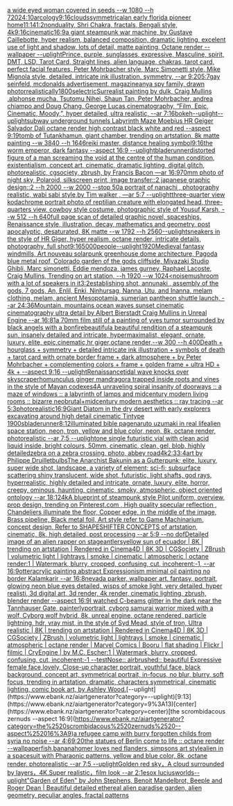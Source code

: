 [a wide eyed woman covered in seeds --w 1080 --h 720](https://www.ebank.nz/aiartgenerator?category=a%2520wide%2520eyed%2520woman%2520covered%2520in%2520seeds%2520--w%25201080%2520--h%2520720)[24:10](https://www.ebank.nz/aiartgenerator?category=24%3A10)[arcology](https://www.ebank.nz/aiartgenerator?category=arcology)[9:16](https://www.ebank.nz/aiartgenerator?category=9%3A16)[clouds](https://www.ebank.nz/aiartgenerator?category=clouds)[symmetrical](https://www.ebank.nz/aiartgenerator?category=symmetrical)[an early florida pioneer home](https://www.ebank.nz/aiartgenerator?category=an%2520early%2520florida%2520pioneer%2520home)[11:14](https://www.ebank.nz/aiartgenerator?category=11%3A14)[1:2](https://www.ebank.nz/aiartgenerator?category=1%3A2)[nonduality, Shri Chakra, fractals, Bengali style, 4k](https://www.ebank.nz/aiartgenerator?category=nonduality%2C%2520Shri%2520Chakra%2C%2520fractals%2C%2520Bengali%2520style%2C%25204k)[9:16](https://www.ebank.nz/aiartgenerator?category=9%3A16)[cinematic](https://www.ebank.nz/aiartgenerator?category=cinematic)[16:9](https://www.ebank.nz/aiartgenerator?category=16%3A9)[a giant steampunk war machine, by Gustave Caillebotte, hyper realism, balanced composition, dramatic lighting, excelent use of light and shadow, lots of detail, matte painting, Octane render --wallpaper --uplight](https://www.ebank.nz/aiartgenerator?category=a%2520giant%2520steampunk%2520war%2520machine%2C%2520by%2520Gustave%2520Caillebotte%2C%2520hyper%2520realism%2C%2520balanced%2520composition%2C%2520dramatic%2520lighting%2C%2520excelent%2520use%2520of%2520light%2520and%2520shadow%2C%2520lots%2520of%2520detail%2C%2520matte%2520painting%2C%2520Octane%2520render%2520--wallpaper%2520--uplight)[Prince, purple, sunglasses, expressive, Masculine, spirit, DMT, LSD, Tarot Card, Straight lines, alien language, chakras, tarot card, perfect facial features, Peter Mohrbacher style, Marc Simonetti style, Mike Mignola style, detailed, intricate ink illustration, symmetry, --ar 9:20](https://www.ebank.nz/aiartgenerator?category=Prince%2C%2520purple%2C%2520sunglasses%2C%2520expressive%2C%2520Masculine%2C%2520spirit%2C%2520DMT%2C%2520LSD%2C%2520Tarot%2520Card%2C%2520Straight%2520lines%2C%2520alien%2520language%2C%2520chakras%2C%2520tarot%2520card%2C%2520perfect%2520facial%2520features%2C%2520Peter%2520Mohrbacher%2520style%2C%2520Marc%2520Simonetti%2520style%2C%2520Mike%2520Mignola%2520style%2C%2520detailed%2C%2520intricate%2520ink%2520illustration%2C%2520symmetry%2C%2520--ar%25209%3A20)[5:7](https://www.ebank.nz/aiartgenerator?category=5%3A7)[gay seinfeld, mcdonalds advertisement, magazine](https://www.ebank.nz/aiartgenerator?category=gay%2520seinfeld%2C%2520mcdonalds%2520advertisement%2C%2520magazine)[anya spy family, drawn photorrealistically](https://www.ebank.nz/aiartgenerator?category=anya%2520spy%2520family%2C%2520drawn%2520photorrealistically)[1800s](https://www.ebank.nz/aiartgenerator?category=1800s)[electric](https://www.ebank.nz/aiartgenerator?category=electric)[Surrealist painting by dulk, Craig Mullins ,alphonse mucha, Tsutomu Nihei, Shaun Tan, Peter Mohrbacher, andrea chiampo and Doug Chang, George Lucas cinematography, “Film, Epic, Cinematic, Moody,”, hyper detailed, ultra realistic, --ar 7:16](https://www.ebank.nz/aiartgenerator?category=Surrealist%2520painting%2520by%2520dulk%2C%2520Craig%2520Mullins%2520%2Calphonse%2520mucha%2C%2520Tsutomu%2520Nihei%2C%2520Shaun%2520Tan%2C%2520Peter%2520Mohrbacher%2C%2520andrea%2520chiampo%2520and%2520Doug%2520Chang%2C%2520George%2520Lucas%2520cinematography%2C%2520%E2%80%9CFilm%2C%2520Epic%2C%2520Cinematic%2C%2520Moody%2C%E2%80%9D%2C%2520hyper%2520detailed%2C%2520ultra%2520realistic%2C%2520--ar%25207%3A16)[bokeh](https://www.ebank.nz/aiartgenerator?category=bokeh)[--uplight](https://www.ebank.nz/aiartgenerator?category=--uplight)[--uplight](https://www.ebank.nz/aiartgenerator?category=--uplight)[subway underground tunnels Labyrinth Maze Moebius HR Geiger Salvador Dali octane render high contrast black white and red  --aspect 9:19](https://www.ebank.nz/aiartgenerator?category=subway%2520underground%2520tunnels%2520Labyrinth%2520Maze%2520Moebius%2520HR%2520Geiger%2520Salvador%2520Dali%2520octane%2520render%2520high%2520contrast%2520black%2520white%2520and%2520red%2520%2520--aspect%25209%3A19)[tomb of Tutankhamun, giant chamber, trending on artstation, 8k matte painting --w 3840 --h 1646](https://www.ebank.nz/aiartgenerator?category=tomb%2520of%2520Tutankhamun%2C%2520giant%2520chamber%2C%2520trending%2520on%2520artstation%2C%25208k%2520matte%2520painting%2520--w%25203840%2520--h%25201646)[reiki master, distance healing symbol](https://www.ebank.nz/aiartgenerator?category=reiki%2520master%2C%2520distance%2520healing%2520symbol)[9:16](https://www.ebank.nz/aiartgenerator?category=9%3A16)[the worm emperor, dark fantasy --aspect 16:9 --uplight](https://www.ebank.nz/aiartgenerator?category=the%2520worm%2520emperor%2C%2520dark%2520fantasy%2520--aspect%252016%3A9%2520--uplight)[bladerunner](https://www.ebank.nz/aiartgenerator?category=bladerunner)[distorted figure of a man screaming the void at the centre of the human condition, existentialism, concept art, cinematic, dramatic lighting, digital glitch, photorealistic, cgsociety, zbrush, by Francis Bacon —ar 16:9](https://www.ebank.nz/aiartgenerator?category=distorted%2520figure%2520of%2520a%2520man%2520screaming%2520the%2520void%2520at%2520the%2520centre%2520of%2520the%2520human%2520condition%2C%2520existentialism%2C%2520concept%2520art%2C%2520cinematic%2C%2520dramatic%2520lighting%2C%2520digital%2520glitch%2C%2520photorealistic%2C%2520cgsociety%2C%2520zbrush%2C%2520by%2520Francis%2520Bacon%2520%E2%80%94ar%252016%3A9)[70mm photo of night sky, Polaroid, silkscreen print, image transfer::2 japanese graphic design::2 --h 2000 --w 2000 --stop 50](https://www.ebank.nz/aiartgenerator?category=70mm%2520photo%2520of%2520night%2520sky%2C%2520Polaroid%2C%2520silkscreen%2520print%2C%2520image%2520transfer%3A%3A2%2520japanese%2520graphic%2520design%3A%3A2%2520--h%25202000%2520--w%25202000%2520--stop%252050)[a portrait of nanachi , photography realistic, wabi sabi style,by Tim walker , —ar 5:7 --uplight](https://www.ebank.nz/aiartgenerator?category=a%2520portrait%2520of%2520nanachi%2520%2C%2520photography%2520realistic%2C%2520wabi%2520sabi%2520style%2Cby%2520Tim%2520walker%2520%2C%2520%E2%80%94ar%25205%3A7%2520--uplight)[three-quarter view kodachrome portrait photo of reptilian creature with elongated head, three-quarters view, cowboy style costume, photographic style of Yousuf Karsh, --w 512 --h 640](https://www.ebank.nz/aiartgenerator?category=three-quarter%2520view%2520kodachrome%2520portrait%2520photo%2520of%2520reptilian%2520creature%2520with%2520elongated%2520head%2C%2520three-quarters%2520view%2C%2520cowboy%2520style%2520costume%2C%2520photographic%2520style%2520of%2520Yousuf%2520Karsh%2C%2520--w%2520512%2520--h%2520640)[full page scan of detailed graphic novel, spaceships, Renaissance style, illustration, decay, mathematics and geometry, post apocalyptic, desaturated, 8K matte --w 1792 --h 2560](https://www.ebank.nz/aiartgenerator?category=full%2520page%2520scan%2520of%2520detailed%2520graphic%2520novel%2C%2520spaceships%2C%2520Renaissance%2520style%2C%2520illustration%2C%2520decay%2C%2520mathematics%2520and%2520geometry%2C%2520post%2520apocalyptic%2C%2520desaturated%2C%25208K%2520matte%2520--w%25201792%2520--h%25202560)[--uplight](https://www.ebank.nz/aiartgenerator?category=--uplight)[sneakers in the style of HR Giger, hyper realism, octane render, intricate details, photography, full shot](https://www.ebank.nz/aiartgenerator?category=sneakers%2520in%2520the%2520style%2520of%2520HR%2520Giger%2C%2520hyper%2520realism%2C%2520octane%2520render%2C%2520intricate%2520details%2C%2520photography%2C%2520full%2520shot)[9:16](https://www.ebank.nz/aiartgenerator?category=9%3A16)[5000](https://www.ebank.nz/aiartgenerator?category=5000)[people](https://www.ebank.nz/aiartgenerator?category=people)[--uplight](https://www.ebank.nz/aiartgenerator?category=--uplight)[1920](https://www.ebank.nz/aiartgenerator?category=1920)[Medieval fantasy windmills, Art nouveau solarpunk greenhouse dome architecture, Pagoda blue metal roof, Colorado garden of the gods cliffside, Miyazaki Studio Ghibli, Marc simonetti, Eddie mendoza, james gurney, Raphael Lacoste, Craig Mullins, Trending on art station, --h 1920 --w 1024](https://www.ebank.nz/aiartgenerator?category=Medieval%2520fantasy%2520windmills%2C%2520Art%2520nouveau%2520solarpunk%2520greenhouse%2520dome%2520architecture%2C%2520Pagoda%2520blue%2520metal%2520roof%2C%2520Colorado%2520garden%2520of%2520the%2520gods%2520cliffside%2C%2520Miyazaki%2520Studio%2520Ghibli%2C%2520Marc%2520simonetti%2C%2520Eddie%2520mendoza%2C%2520james%2520gurney%2C%2520Raphael%2520Lacoste%2C%2520Craig%2520Mullins%2C%2520Trending%2520on%2520art%2520station%2C%2520--h%25201920%2520--w%25201024)[<noise](https://www.ebank.nz/aiartgenerator?category=%3Cnoise)[mushroom with a lot of speakers in it](https://www.ebank.nz/aiartgenerator?category=mushroom%2520with%2520a%2520lot%2520of%2520speakers%2520in%2520it)[3:2](https://www.ebank.nz/aiartgenerator?category=3%3A2)[establishing shot, annunaki ,  assembly of the gods, 7 gods, An, Enlil, Enki, Ninhursag, Nanna, Utu, and Inanna, melam clothing, melam, ancient Mesopotamia, sumerian pantheon shuttle launch, --ar 24:36](https://www.ebank.nz/aiartgenerator?category=establishing%2520shot%2C%2520annunaki%2520%2C%2520%2520assembly%2520of%2520the%2520gods%2C%25207%2520gods%2C%2520An%2C%2520Enlil%2C%2520Enki%2C%2520Ninhursag%2C%2520Nanna%2C%2520Utu%2C%2520and%2520Inanna%2C%2520melam%2520clothing%2C%2520melam%2C%2520ancient%2520Mesopotamia%2C%2520sumerian%2520pantheon%2520shuttle%2520launch%2C%2520--ar%252024%3A36)[Mountain, mountains ocean waves sunset cinematic cinematography ultra detail by Albert Bierstadt Craig Mullins in Unreal Engine --ar 16:8](https://www.ebank.nz/aiartgenerator?category=Mountain%2C%2520mountains%2520ocean%2520waves%2520sunset%2520cinematic%2520cinematography%2520ultra%2520detail%2520by%2520Albert%2520Bierstadt%2520Craig%2520Mullins%2520in%2520Unreal%2520Engine%2520--ar%252016%3A8)[1](https://www.ebank.nz/aiartgenerator?category=1)[a 70mm film still of a painting of yves tumor surrounded by black angels with a bonfire](https://www.ebank.nz/aiartgenerator?category=a%252070mm%2520film%2520still%2520of%2520a%2520painting%2520of%2520yves%2520tumor%2520surrounded%2520by%2520black%2520angels%2520with%2520a%2520bonfire)[beautiful](https://www.ebank.nz/aiartgenerator?category=beautiful)[a beautiful rendition of a steampunk sun, insanely detailed and intricate, hypermaximalist, elegant, ornate, luxury, elite, epic,cinematic,hr giger,octane render,--w 300 --h 400](https://www.ebank.nz/aiartgenerator?category=a%2520beautiful%2520rendition%2520of%2520a%2520steampunk%2520sun%2C%2520insanely%2520detailed%2520and%2520intricate%2C%2520hypermaximalist%2C%2520elegant%2C%2520ornate%2C%2520luxury%2C%2520elite%2C%2520epic%2Ccinematic%2Chr%2520giger%2Coctane%2520render%2C--w%2520300%2520--h%2520400)[Death + hourglass + symmetry + detailed intricate ink illustration + symbols of death + tarot card with ornate border frame + dark atmosphere + by Peter Mohrbacher + complementing colors + frame + golden frame + ultra HD + 4k + --aspect 9:16 --uplight](https://www.ebank.nz/aiartgenerator?category=Death%2520%2B%2520hourglass%2520%2B%2520symmetry%2520%2B%2520detailed%2520intricate%2520ink%2520illustration%2520%2B%2520symbols%2520of%2520death%2520%2B%2520tarot%2520card%2520with%2520ornate%2520border%2520frame%2520%2B%2520dark%2520atmosphere%2520%2B%2520by%2520Peter%2520Mohrbacher%2520%2B%2520complementing%2520colors%2520%2B%2520frame%2520%2B%2520golden%2520frame%2520%2B%2520ultra%2520HD%2520%2B%25204k%2520%2B%2520--aspect%25209%3A16%2520--uplight)[Renaissance](https://www.ebank.nz/aiartgenerator?category=Renaissance)[tidal wave knocks over skyscraper](https://www.ebank.nz/aiartgenerator?category=tidal%2520wave%2520knocks%2520over%2520skyscraper)[homunculus ginger mandragora trapped inside roots and vines in the style of Mayan codexes](https://www.ebank.nz/aiartgenerator?category=homunculus%2520ginger%2520mandragora%2520trapped%2520inside%2520roots%2520and%2520vines%2520in%2520the%2520style%2520of%2520Mayan%2520codexes)[4](https://www.ebank.nz/aiartgenerator?category=4)[A unraveling spiral insanity of doorways :: a maze of windows :: a labyrinth of lamps and midcentury modern living rooms :: bizarre neobrutal+midcentury modern aesthetics :: ray tracing --ar 5:3](https://www.ebank.nz/aiartgenerator?category=A%2520unraveling%2520spiral%2520insanity%2520of%2520doorways%2520%3A%3A%2520a%2520maze%2520of%2520windows%2520%3A%3A%2520a%2520labyrinth%2520of%2520lamps%2520and%2520midcentury%2520modern%2520living%2520rooms%2520%3A%3A%2520bizarre%2520neobrutal%2Bmidcentury%2520modern%2520aesthetics%2520%3A%3A%2520ray%2520tracing%2520--ar%25205%3A3)[photorealistic](https://www.ebank.nz/aiartgenerator?category=photorealistic)[16:9](https://www.ebank.nz/aiartgenerator?category=16%3A9)[Giant Diatom in the dry desert with early explorers excavating around high detail cinematic Tintype 1900s](https://www.ebank.nz/aiartgenerator?category=Giant%2520Diatom%2520in%2520the%2520dry%2520desert%2520with%2520early%2520explorers%2520excavating%2520around%2520high%2520detail%2520cinematic%2520Tintype%25201900s)[bladerunner](https://www.ebank.nz/aiartgenerator?category=bladerunner)[8:12](https://www.ebank.nz/aiartgenerator?category=8%3A12)[illuminated bible page](https://www.ebank.nz/aiartgenerator?category=illuminated%2520bible%2520page)[naruto uzumaki in real life](https://www.ebank.nz/aiartgenerator?category=naruto%2520uzumaki%2520in%2520real%2520life)[alien space station, neon, tron, yellow and blue color, neon, 8k, octane render, photorealistic --ar 7:5 --uplight](https://www.ebank.nz/aiartgenerator?category=alien%2520space%2520station%2C%2520neon%2C%2520tron%2C%2520yellow%2520and%2520blue%2520color%2C%2520neon%2C%25208k%2C%2520octane%2520render%2C%2520photorealistic%2520--ar%25207%3A5%2520--uplight)[one single futuristic vial with clean acid liquid inside, bright colours, 50mm, cinematic, clean, gel, blob, highly detailed](https://www.ebank.nz/aiartgenerator?category=one%2520single%2520futuristic%2520vial%2520with%2520clean%2520acid%2520liquid%2520inside%2C%2520bright%2520colours%2C%252050mm%2C%2520cinematic%2C%2520clean%2C%2520gel%2C%2520blob%2C%2520highly%2520detailed)[zebra on a zebra crossing, photo, abbey road](https://www.ebank.nz/aiartgenerator?category=zebra%2520on%2520a%2520zebra%2520crossing%2C%2520photo%2C%2520abbey%2520road)[4k](https://www.ebank.nz/aiartgenerator?category=4k)[2:3](https://www.ebank.nz/aiartgenerator?category=2%3A3)[3:4](https://www.ebank.nz/aiartgenerator?category=3%3A4)[art by Philippe Druillet](https://www.ebank.nz/aiartgenerator?category=art%2520by%2520Philippe%2520Druillet)[bulbs](https://www.ebank.nz/aiartgenerator?category=bulbs)[The Anarchist Bakunin as a Gutterpunk;  elite, luxury, super wide shot, landscape, a variety of element;  sci-fi; subsurface scattering shiny translucent, wide shot, futuristic, light shafts, god rays, hyperrealistic, highly detailed and intricate, ornate, luxury, elite, horror, creepy, ominous, haunting, cinematic, smoky, atmospheric, object oriented ontology --ar 18:12](https://www.ebank.nz/aiartgenerator?category=The%2520Anarchist%2520Bakunin%2520as%2520a%2520Gutterpunk%3B%2520%2520elite%2C%2520luxury%2C%2520super%2520wide%2520shot%2C%2520landscape%2C%2520a%2520variety%2520of%2520element%3B%2520%2520sci-fi%3B%2520subsurface%2520scattering%2520shiny%2520translucent%2C%2520wide%2520shot%2C%2520futuristic%2C%2520light%2520shafts%2C%2520god%2520rays%2C%2520hyperrealistic%2C%2520highly%2520detailed%2520and%2520intricate%2C%2520ornate%2C%2520luxury%2C%2520elite%2C%2520horror%2C%2520creepy%2C%2520ominous%2C%2520haunting%2C%2520cinematic%2C%2520smoky%2C%2520atmospheric%2C%2520object%2520oriented%2520ontology%2520--ar%252018%3A12)[4k](https://www.ebank.nz/aiartgenerator?category=4k)[A blueprint of steampunk style Pilot uniform,  overview, prop design,  trending on Pinterest.com  , High quality specular reflection ,  Chandeliers illuminate the floor, Copper  edge, in the middle of the image, Brass pipeline,  Black metal foil,  Art style refer to Game Machinarium.  concept design, Refer to SHAPESHIFTER CONCEPTS  of artstation, cinematic,  8k, high detailed,  post processing    --ar 5:9   --no dof](https://www.ebank.nz/aiartgenerator?category=A%2520blueprint%2520of%2520steampunk%2520style%2520Pilot%2520uniform%2C%2520%2520overview%2C%2520prop%2520design%2C%2520%2520trending%2520on%2520Pinterest.com%2520%2520%2C%2520High%2520quality%2520specular%2520reflection%2520%2C%2520%2520Chandeliers%2520illuminate%2520the%2520floor%2C%2520Copper%2520%2520edge%2C%2520in%2520the%2520middle%2520of%2520the%2520image%2C%2520Brass%2520pipeline%2C%2520%2520Black%2520metal%2520foil%2C%2520%2520Art%2520style%2520refer%2520to%2520Game%2520Machinarium.%2520%2520concept%2520design%2C%2520Refer%2520to%2520SHAPESHIFTER%2520CONCEPTS%2520%2520of%2520artstation%2C%2520cinematic%2C%2520%25208k%2C%2520high%2520detailed%2C%2520%2520post%2520processing%2520%2520%2520%2520--ar%25205%3A9%2520%2520%2520--no%2520dof)[Detailed image of an alien rapper on stage](https://www.ebank.nz/aiartgenerator?category=Detailed%2520image%2520of%2520an%2520alien%2520rapper%2520on%2520stage)[antlers](https://www.ebank.nz/aiartgenerator?category=antlers)[yellow sun of ecuador | 8K | trending on artstation | Rendered in Cinema4D | 8K 3D | CGSociety | ZBrush | volumetric light | lightrays | smoke | cinematic | atmospheric | octane render:1 | Watermark, blurry, cropped, confusing, cut, incoherent:-1, --ar 16:9](https://www.ebank.nz/aiartgenerator?category=yellow%2520sun%2520of%2520ecuador%2520%7C%25208K%2520%7C%2520trending%2520on%2520artstation%2520%7C%2520Rendered%2520in%2520Cinema4D%2520%7C%25208K%25203D%2520%7C%2520CGSociety%2520%7C%2520ZBrush%2520%7C%2520volumetric%2520light%2520%7C%2520lightrays%2520%7C%2520smoke%2520%7C%2520cinematic%2520%7C%2520atmospheric%2520%7C%2520octane%2520render%3A1%2520%7C%2520Watermark%2C%2520blurry%2C%2520cropped%2C%2520confusing%2C%2520cut%2C%2520incoherent%3A-1%2C%2520--ar%252016%3A9)[otter](https://www.ebank.nz/aiartgenerator?category=otter)[acrylic painting  abstract Expressionism minimal oil painting no border Kalamkarir --ar 16:8](https://www.ebank.nz/aiartgenerator?category=acrylic%2520painting%2520%2520abstract%2520Expressionism%2520minimal%2520oil%2520painting%2520no%2520border%2520Kalamkarir%2520--ar%252016%3A8)[nevada parker, wallpaper art, fantasy, portrait, glowing neon blue eyes detailed, wisps of smoke light, very detailed, hyper realisti, 3d digital art, 3d render, 4k render, cinematic lighting, zbrush, blender render --aspect 16:9](https://www.ebank.nz/aiartgenerator?category=nevada%2520parker%2C%2520wallpaper%2520art%2C%2520fantasy%2C%2520portrait%2C%2520glowing%2520neon%2520blue%2520eyes%2520detailed%2C%2520wisps%2520of%2520smoke%2520light%2C%2520very%2520detailed%2C%2520hyper%2520realisti%2C%25203d%2520digital%2520art%2C%25203d%2520render%2C%25204k%2520render%2C%2520cinematic%2520lighting%2C%2520zbrush%2C%2520blender%2520render%2520--aspect%252016%3A9)[I watched C-beams glitter in the dark near the Tannhauser Gate, painterly](https://www.ebank.nz/aiartgenerator?category=I%2520watched%2520C-beams%2520glitter%2520in%2520the%2520dark%2520near%2520the%2520Tannhauser%2520Gate%2C%2520painterly)[portrait, cyborg samurai warrior mixed with a wolf, Cyborg wolf hybrid, 8k, unreal engine, octane rendered, particle lightning, hdr, vray mist, in the style of Syd Mead, style of tron, Ultra realistic | 8K | trending on artstation | Rendered in Cinema4D | 8K 3D | CGSociety | ZBrush | volumetric light | lightrays | smoke | cinematic | atmospheric | octane render | Marvel Comics | Booru | flat shading | Flickr | filmic | CryEngine | by M.C. Escher:1 | Watermark, blurry, cropped, confusing, cut, incoherent:-1 --test](https://www.ebank.nz/aiartgenerator?category=portrait%2C%2520cyborg%2520samurai%2520warrior%2520mixed%2520with%2520a%2520wolf%2C%2520Cyborg%2520wolf%2520hybrid%2C%25208k%2C%2520unreal%2520engine%2C%2520octane%2520rendered%2C%2520particle%2520lightning%2C%2520hdr%2C%2520vray%2520mist%2C%2520in%2520the%2520style%2520of%2520Syd%2520Mead%2C%2520style%2520of%2520tron%2C%2520Ultra%2520realistic%2520%7C%25208K%2520%7C%2520trending%2520on%2520artstation%2520%7C%2520Rendered%2520in%2520Cinema4D%2520%7C%25208K%25203D%2520%7C%2520CGSociety%2520%7C%2520ZBrush%2520%7C%2520volumetric%2520light%2520%7C%2520lightrays%2520%7C%2520smoke%2520%7C%2520cinematic%2520%7C%2520atmospheric%2520%7C%2520octane%2520render%2520%7C%2520Marvel%2520Comics%2520%7C%2520Booru%2520%7C%2520flat%2520shading%2520%7C%2520Flickr%2520%7C%2520filmic%2520%7C%2520CryEngine%2520%7C%2520by%2520M.C.%2520Escher%3A1%2520%7C%2520Watermark%2C%2520blurry%2C%2520cropped%2C%2520confusing%2C%2520cut%2C%2520incoherent%3A-1%2520--test)[Nose:: airbrushed:: beautiful Expressive female face,lovely, Close-up character portrait, youthful face, black background, concept art, symmetrical portrait, in-focus, no blur, blurry, soft focus, trending in artstation, dramatic, characters symmetrical, cinematic lighting, comic book art, by Ashley Wood.](https://www.ebank.nz/aiartgenerator?category=Nose%3A%3A%2520airbrushed%3A%3A%2520beautiful%2520Expressive%2520female%2520face%2Clovely%2C%2520Close-up%2520character%2520portrait%2C%2520youthful%2520face%2C%2520black%2520background%2C%2520concept%2520art%2C%2520symmetrical%2520portrait%2C%2520in-focus%2C%2520no%2520blur%2C%2520blurry%2C%2520soft%2520focus%2C%2520trending%2520in%2520artstation%2C%2520dramatic%2C%2520characters%2520symmetrical%2C%2520cinematic%2520lighting%2C%2520comic%2520book%2520art%2C%2520by%2520Ashley%2520Wood.)[--uplight](https://www.ebank.nz/aiartgenerator?category=--uplight)[9:13](https://www.ebank.nz/aiartgenerator?category=9%3A13)[center](https://www.ebank.nz/aiartgenerator?category=center)[the scrombidacous zernuds --aspect 16:9](https://www.ebank.nz/aiartgenerator?category=the%2520scrombidacous%2520zernuds%2520--aspect%252016%3A9)[a refugee camp with burry fprgotten childs from syria  no noise --ar 4:6](https://www.ebank.nz/aiartgenerator?category=a%2520refugee%2520camp%2520with%2520burry%2520fprgotten%2520childs%2520from%2520syria%2520%2520no%2520noise%2520--ar%25204%3A6)[9:20](https://www.ebank.nz/aiartgenerator?category=9%3A20)[the statues of Berlin come to life :: octane render --wallpaper](https://www.ebank.nz/aiartgenerator?category=the%2520statues%2520of%2520Berlin%2520come%2520to%2520life%2520%3A%3A%2520octane%2520render%2520--wallpaper)[fish,banana](https://www.ebank.nz/aiartgenerator?category=fish%2Cbanana)[homer loves ned flanders, simpsons art style](https://www.ebank.nz/aiartgenerator?category=homer%2520loves%2520ned%2520flanders%2C%2520simpsons%2520art%2520style)[alien in a spacesuit with Pharaonic patterns, yellow and blue color, 8k, octane render, photorealistic --ar 7:5 --uplight](https://www.ebank.nz/aiartgenerator?category=alien%2520in%2520a%2520spacesuit%2520with%2520Pharaonic%2520patterns%2C%2520yellow%2520and%2520blue%2520color%2C%25208k%2C%2520octane%2520render%2C%2520photorealistic%2520--ar%25207%3A5%2520--uplight)[Golden red sky，A cloud surrounded by layers，4K,Super realistic，film look --ar 2:1](https://www.ebank.nz/aiartgenerator?category=Golden%2520red%2520sky%EF%BC%8CA%2520cloud%2520surrounded%2520by%2520layers%EF%BC%8C4K%2CSuper%2520realistic%EF%BC%8Cfilm%2520look%2520--ar%25202%3A1)[esox lucius](https://www.ebank.nz/aiartgenerator?category=esox%2520lucius)[worlds](https://www.ebank.nz/aiartgenerator?category=worlds)[--uplight](https://www.ebank.nz/aiartgenerator?category=--uplight)["Garden of Eden" by John Stephens, Benoit Mandelbrot, Beeple and Roger Dean | Beautiful detailed ethereal alien paradise garden, alien geometry, peculiar angles, fractal patterns](https://www.ebank.nz/aiartgenerator?category=%22Garden%2520of%2520Eden%22%2520by%2520John%2520Stephens%2C%2520Benoit%2520Mandelbrot%2C%2520Beeple%2520and%2520Roger%2520Dean%2520%7C%2520Beautiful%2520detailed%2520ethereal%2520alien%2520paradise%2520garden%2C%2520alien%2520geometry%2C%2520peculiar%2520angles%2C%2520fractal%2520patterns)